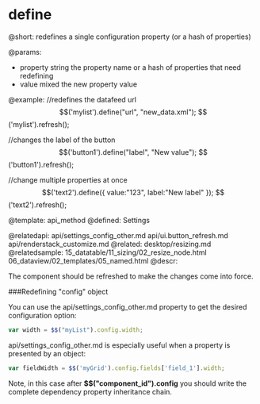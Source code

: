 define
=============


@short:
	redefines a single configuration property (or a hash of properties)

@params:
- property		string		the property name or a hash of properties that need redefining
- value		mixed		the new property value




@example:
//redefines the datafeed url
$$('mylist').define("url", "new_data.xml");
$$('mylist').refresh();

//changes the label of the button
$$('button1').define("label", "New value");
$$('button1').refresh();

//change multiple properties at once
$$('text2').define({
	value:"123",
	label:"New label"
});
$$('text2').refresh();

@template:	api_method
@defined:	Settings	

@relatedapi: 
	api/settings_config_other.md
    api/ui.button_refresh.md
    api/renderstack_customize.md
@related: 
	desktop/resizing.md
@relatedsample:
	15_datatable/11_sizing/02_resize_node.html
    06_dataview/02_templates/05_named.html
@descr:

The component should be refreshed to make the changes come into force. 

###Redefining "config" object

You can use the api/settings_config_other.md property to get the desired configuration option:

~~~js
var width = $$("myList").config.width;
~~~

api/settings_config_other.md is especially useful when a property is presented by an object:

~~~js
var fieldWidth = $$('myGrid').config.fields['field_1'].width;
~~~

Note, in this case after **$$("component_id").config** you should write the complete dependency property inheritance chain.